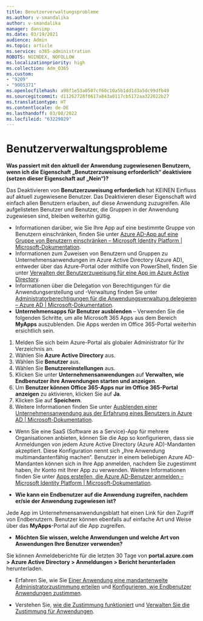```yaml
---
title: Benutzerverwaltungsprobleme
ms.author: v-smandalika
author: v-smandalika
manager: dansimp
ms.date: 03/19/2021
audience: Admin
ms.topic: article
ms.service: o365-administration
ROBOTS: NOINDEX, NOFOLLOW
ms.localizationpriority: high
ms.collection: Adm_O365
ms.custom:
- "9209"
- "9005371"
ms.openlocfilehash: a98f1e53a0507cf60c10a5b1dd1d3a5dc99dfb49
ms.sourcegitcommit: d11262728f0617a843a0117cb5172aa322022b27
ms.translationtype: HT
ms.contentlocale: de-DE
ms.lasthandoff: 03/08/2022
ms.locfileid: "63229029"
---
```

# <a name="user-management-issues"></a>Benutzerverwaltungsprobleme

**Was passiert mit den aktuell der Anwendung zugewiesenen Benutzern, wenn ich die Eigenschaft „Benutzerzuweisung erforderlich“ deaktiviere (setzen dieser Eigenschaft auf „Nein“)?**

Das Deaktivieren von **Benutzerzuweisung erforderlich** hat KEINEN Einfluss auf aktuell zugewiesene Benutzer. Das Deaktivieren dieser Eigenschaft wird einfach allen Benutzern erlauben, auf diese Anwendung zuzugreifen. Alle aufgelisteten Benutzer und Benutzer, die Gruppen in der Anwendung zugewiesen sind, bleiben weiterhin gültig.

- Informationen darüber, wie Sie Ihre App auf eine bestimmte Gruppe von Benutzern einschränken, finden Sie unter [Azure AD-App auf eine Gruppe von Benutzern einschränken – Microsoft Identity Platform | Microsoft-Dokumentation](https://docs.microsoft.com/azure/active-directory/develop/howto-restrict-your-app-to-a-set-of-users#:~:text=Select%20the%20application%20you%20want%2cand%20set%20it%20to%20Yes.).
- Informationen zum Zuweisen von Benutzern und Gruppen zu Unternehmensanwendungen im Azure Active Directory (Azure AD), entweder über das Azure-Portal oder mithilfe von PowerShell, finden Sie unter [Verwalten der Benutzerzuweisung für eine App im Azure Active Directory](https://docs.microsoft.com/azure/active-directory/manage-apps/assign-user-or-group-access-portal).
- Informationen über die Delegation von Berechtigungen für die Anwendungserstellung und -Verwaltung finden Sie unter [Administratorberechtigungen für die Anwendungsverwaltung delegieren – Azure AD | Microsoft-Dokumentation](https://docs.microsoft.com/azure/active-directory/roles/delegate-app-roles).
- **Unternehmensapps für Benutzer ausblenden** – Verwenden Sie die folgenden Schritte, um alle Microsoft 365 Apps aus dem Bereich **MyApps** auszublenden. Die Apps werden im Office 365-Portal weiterhin ersichtlich sein.

 1. Melden Sie sich beim Azure-Portal als globaler Administrator für Ihr Verzeichnis an. 
 2. Wählen Sie **Azure Active Directory** aus. 
 3. Wählen Sie **Benutzer** aus. 
 4. Wählen Sie **Benutzereinstellungen** aus. 
 5. Klicken Sie unter **Unternehmensanwendungen** auf **Verwalten, wie Endbenutzer ihre Anwendungen starten und anzeigen**. 
 6. Um **Benutzer können Office 365-Apps nur im Office 365-Portal anzeigen** zu aktivieren, klicken Sie auf **Ja**. 
 7. Klicken Sie auf **Speichern**. 
 8. Weitere Informationen finden Sie unter [Ausblenden einer Unternehmensanwendung aus der Erfahrung eines Benutzers in Azure AD | Microsoft-Dokumentation](https://docs.microsoft.com/azure/active-directory/manage-apps/hide-application-from-user-portal#:~:text=%20Hide%20an%20application%20from%20the%20end%20user,6%20Click%20Properties.%207%20Click%20Save.%20See%20More.).

- Wenn Sie eine SaaS (Software as a Service)-App für mehrere Organisationen anbieten, können Sie die App so konfigurieren, dass sie Anmeldungen von jedem Azure Active Directory (Azure AD)-Mandanten akzeptiert. Diese Konfiguration nennt sich „Ihre Anwendung multimandantenfähig machen“. Benutzer in einem beliebigen Azure AD-Mandanten können sich in Ihre App anmelden, nachdem Sie zugestimmt haben, ihr Konto mit Ihrer App zu verwenden. Weitere Informationen finden Sie unter [Apps erstellen, die Azure AD-Benutzer anmelden – Microsoft Identity Platform | Microsoft-Dokumentation](https://docs.microsoft.com/azure/active-directory/develop/howto-convert-app-to-be-multi-tenant).

- **Wie kann ein Endbenutzer auf die Anwendung zugreifen, nachdem er/sie der Anwendung zugewiesen ist?**

Jede App im Unternehmensanwendungsblatt hat einen Link für den Zugriff von Endbenutzern. Benutzer können ebenfalls auf einfache Art und Weise über das **MyApps**-Portal auf die App zugreifen.

- **Möchten Sie wissen, welche Anwendungen und welche Art von Anwendungen Ihre Benutzer verwenden?**

Sie können Anmeldeberichte für die letzten 30 Tage von **portal.azure.com > Azure Active Directory > Anmeldungen > Bericht herunterladen** herunterladen.

- Erfahren Sie, wie Sie [Einer Anwendung eine mandantenweite Administratorzustimmung erteilen](https://docs.microsoft.com/azure/active-directory/manage-apps/grant-admin-consent) und [Konfigurieren, wie Endbenutzer Anwendungen zustimmen](https://docs.microsoft.com/azure/active-directory/manage-apps/configure-user-consent).

- Verstehen Sie, [wie die Zustimmung funktioniert](https://docs.microsoft.com/azure/active-directory/develop/v2-permissions-and-consent) und [Verwalten Sie die Zustimmung für Anwendungen](https://docs.microsoft.com/azure/active-directory/manage-apps/manage-consent-requests).


